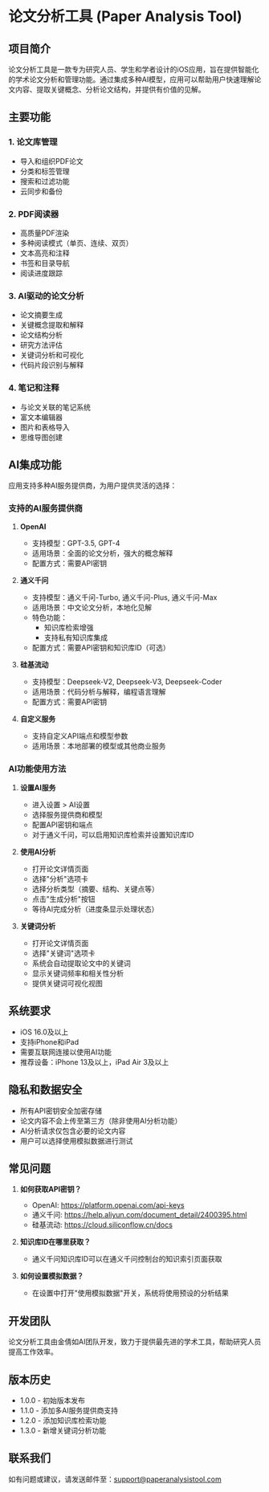 # 论文分析工具 (Paper Analysis Tool)

## 项目简介

论文分析工具是一款专为研究人员、学生和学者设计的iOS应用，旨在提供智能化的学术论文分析和管理功能。通过集成多种AI模型，应用可以帮助用户快速理解论文内容、提取关键概念、分析论文结构，并提供有价值的见解。

## 主要功能

### 1. 论文库管理
- 导入和组织PDF论文
- 分类和标签管理
- 搜索和过滤功能
- 云同步和备份

### 2. PDF阅读器
- 高质量PDF渲染
- 多种阅读模式（单页、连续、双页）
- 文本高亮和注释
- 书签和目录导航
- 阅读进度跟踪

### 3. AI驱动的论文分析
- 论文摘要生成
- 关键概念提取和解释
- 论文结构分析
- 研究方法评估
- 关键词分析和可视化
- 代码片段识别与解释

### 4. 笔记和注释
- 与论文关联的笔记系统
- 富文本编辑器
- 图片和表格导入
- 思维导图创建

## AI集成功能

应用支持多种AI服务提供商，为用户提供灵活的选择：

### 支持的AI服务提供商

1. **OpenAI**
   - 支持模型：GPT-3.5, GPT-4
   - 适用场景：全面的论文分析，强大的概念解释
   - 配置方式：需要API密钥

2. **通义千问**
   - 支持模型：通义千问-Turbo, 通义千问-Plus, 通义千问-Max
   - 适用场景：中文论文分析，本地化见解
   - 特色功能：
     - 知识库检索增强
     - 支持私有知识库集成
   - 配置方式：需要API密钥和知识库ID（可选）

3. **硅基流动**
   - 支持模型：Deepseek-V2, Deepseek-V3, Deepseek-Coder
   - 适用场景：代码分析与解释，编程语言理解
   - 配置方式：需要API密钥

4. **自定义服务**
   - 支持自定义API端点和模型参数
   - 适用场景：本地部署的模型或其他商业服务

### AI功能使用方法

1. **设置AI服务**
   - 进入设置 > AI设置
   - 选择服务提供商和模型
   - 配置API密钥和端点
   - 对于通义千问，可以启用知识库检索并设置知识库ID

2. **使用AI分析**
   - 打开论文详情页面
   - 选择"分析"选项卡
   - 选择分析类型（摘要、结构、关键点等）
   - 点击"生成分析"按钮
   - 等待AI完成分析（进度条显示处理状态）

3. **关键词分析**
   - 打开论文详情页面
   - 选择"关键词"选项卡
   - 系统会自动提取论文中的关键词
   - 显示关键词频率和相关性分析
   - 提供关键词可视化视图

## 系统要求

- iOS 16.0及以上
- 支持iPhone和iPad
- 需要互联网连接以使用AI功能
- 推荐设备：iPhone 13及以上，iPad Air 3及以上

## 隐私和数据安全

- 所有API密钥安全加密存储
- 论文内容不会上传至第三方（除非使用AI分析功能）
- AI分析请求仅包含必要的论文内容
- 用户可以选择使用模拟数据进行测试

## 常见问题

1. **如何获取API密钥？**
   - OpenAI: https://platform.openai.com/api-keys
   - 通义千问: https://help.aliyun.com/document_detail/2400395.html
   - 硅基流动: https://cloud.siliconflow.cn/docs

2. **知识库ID在哪里获取？**
   - 通义千问知识库ID可以在通义千问控制台的知识索引页面获取

3. **如何设置模拟数据？**
   - 在设置中打开"使用模拟数据"开关，系统将使用预设的分析结果

## 开发团队

论文分析工具由金倩如AI团队开发，致力于提供最先进的学术工具，帮助研究人员提高工作效率。

## 版本历史

- 1.0.0 - 初始版本发布
- 1.1.0 - 添加多AI服务提供商支持
- 1.2.0 - 添加知识库检索功能
- 1.3.0 - 新增关键词分析功能

## 联系我们

如有问题或建议，请发送邮件至：support@paperanalysistool.com 
